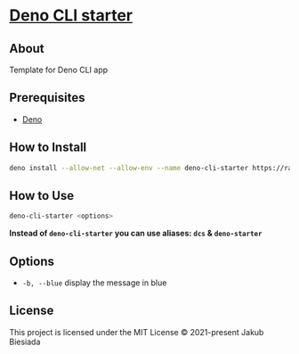 # [Deno CLI starter](https://github.com/the-mes/deno-cli-starter)

## About

Template for Deno CLI app

## Prerequisites

- [Deno](https://deno.land/)

## How to Install

```sh
deno install --allow-net --allow-env --name deno-cli-starter https://raw.githubusercontent.com/the-mes/deno-cli-starter/main/mod.ts
```

## How to Use

```sh
deno-cli-starter <options>
```

**Instead of `deno-cli-starter` you can use aliases: `dcs` & `deno-starter`**

## Options

- `-b, --blue` display the message in blue

## License

This project is licensed under the MIT License © 2021-present Jakub Biesiada

